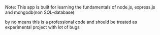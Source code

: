 Note: This app is built for learning the fundamentals of node.js, express.js and mongodb(non SQL-database)

by no means this is a professional code and should be treated as experimental project with lot of bugs